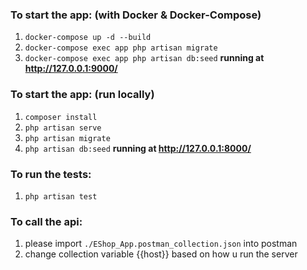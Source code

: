 ### To start the app: (with Docker & Docker-Compose)

1.  `docker-compose up -d --build`
2.  `docker-compose exec app php artisan migrate`
3.  `docker-compose exec app php artisan db:seed`
    **running at http://127.0.0.1:9000/**

### To start the app: (run locally)

1.  `composer install`
2.  `php artisan serve`
3.  `php artisan migrate`
4.  `php artisan db:seed`
    **running at http://127.0.0.1:8000/**

### To run the tests:

1.  `php artisan test`

### To call the api:

1. please import `./EShop_App.postman_collection.json` into postman
2. change collection variable {{host}} based on how u run the server
